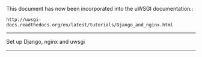 This document has now been incorporated into the uWSGI documentation::

	http://uwsgi-docs.readthedocs.org/en/latest/tutorials/Django_and_nginx.html


******************************
Set up Django, nginx and uwsgi
******************************
